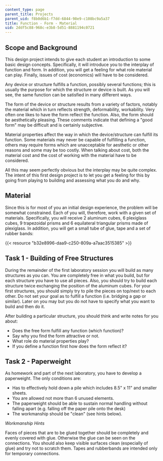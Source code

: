 ```yaml
---
content_type: page
parent_title: Projects
parent_uid: f8b0d6b1-f7dd-6844-98e9-c108bc9a5a37
title: Function - Form - Material
uid: 2ddf5c88-968c-e3b8-5d51-8881194c0721
---
```


Scope and Background
--------------------

This design project intends to give each student an introduction to some basic design concepts. Specifically, it will introduce you to the interplay of function and form. In addition, you will get a feeling for what role material can play. Finally, issues of cost (economics) will have to be considered.

Any device or structure fulfills a function, possibly several functions; this is usually the purpose for which the structure or device is built. As you will see, the same function can be satisfied in many different ways.

The form of the device or structure results from a variety of factors, notably the material which in turn reflects strength, deformability, workability. Very often one likes to have the form reflect the function. Also, the form should be aesthetically pleasing. These comments indicate that defining a "good form" may be difficult and is certainly subjective.

Material properties affect the way in which the device/structure can fulfill its function. Some materials may never be capable of fulfilling a function, others may require forms which are unacceptable for aesthetic or other reasons and some may be too costly. When talking about cost, both the material cost and the cost of working with the material have to be considered.

All this may seem perfectly obvious but the interplay may be quite complex. The intent of this first design project is to let you get a feeling for this by going from playing to building and assessing what you do and why.

Material
--------

Since this is for most of you an initial design experience, the problem will be somewhat constrained. Each of you will, therefore, work with a given set of materials. Specifically, you will receive 2 aluminum cubes, 6 plexiglass cubes, 9 trapezoidal prisms and 6 equilateral triangular prisms made of plexiglass. In addition, you will get a small tube of glue, tape and a set of rubber bands:

{{< resource "b32e8996-daa9-c250-809a-a7aac3515385" >}}

Task 1 - Building of Free Structures
------------------------------------

During the remainder of the first laboratory session you will build as many structures as you can. You are completely free in what you build, but for each structure you have to use all pieces. Also, you should try to build each structure twice exchanging the position of the aluminum cubes. For your first structures, you should simply try to pile the pieces on top/next to each other. Do not set your goal as to fulfill a function (i.e. bridging a gap or similar). Later on you may but you do not have to specify what you want to build and then do it.

After building a particular structure, you should think and write notes for you about:

*   Does the free form fulfill any function (which function)?
*   Say why you find the form attractive or not.
*   What role do material properties play?
*   If you define a function first how does the form reflect it?

Task 2 - Paperweight
--------------------

As homework and part of the next laboratory, you have to develop a paperweight. The only conditions are:

*   Has to effectively hold down a pile which includes 8.5" x 11" and smaller sheets.
*   You are allowed not more than 6 unused elements.
*   The paperweight should be able to sustain normal handling without falling apart (e.g. falling off the paper pile onto the desk)
*   The workmanship should be "clean" (see hints below).

_Workmanship Hints_

Faces of pieces that are to be glued together should be completely and evenly covered with glue. Otherwise the glue can be seen on the connections. You should also keep visible surfaces clean (especially of glue) and try not to scratch them. Tapes and rubberbands are intended only for temporary connections.